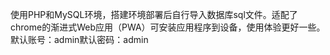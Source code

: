 使用PHP和MySQL环境，搭建环境部署后自行导入数据库sql文件。适配了chrome的渐进式Web应用（PWA）可安装应用程序到设备，使用体验更好一些。
默认账号：admin默认密码：admin

